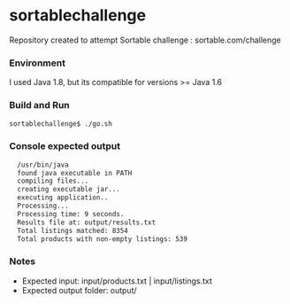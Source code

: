 # sortablechallenge
Repository created to attempt Sortable challenge : sortable.com/challenge

### Environment
I used Java 1.8, but its compatible for versions >= Java 1.6

### Build and Run
```sh
sortablechallenge$ ./go.sh
```
### Console expected output

```sh
  /usr/bin/java
  found java executable in PATH
  compiling files...
  creating executable jar...
  executing application..
  Processing...
  Processing time: 9 seconds.
  Results file at: output/results.txt
  Total listings matched: 8354
  Total products with non-empty listings: 539
```
### Notes
- Expected input: input/products.txt | input/listings.txt
- Expected output folder: output/
